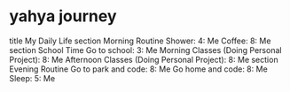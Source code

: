 # yahya   journey
  title My Daily Life
  section Morning Routine
    Shower: 4: Me
    Coffee: 8: Me
  section School Time
    Go to school: 3: Me
    Morning Classes (Doing Personal Project): 8: Me
    Afternoon Classes (Doing Personal Project): 8: Me
  section Evening Routine
    Go to park and code: 8: Me
    Go home and code: 8: Me
    Sleep: 5: Me

